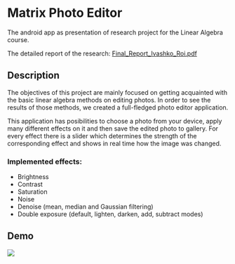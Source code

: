 # Matrix Photo Editor
The android app as presentation of research project for the Linear Algebra course.

The detailed report of the research: [Final_Report_Ivashko_Roi.pdf](https://github.com/VictoriyaRoy/MatrixPhotoEditor/files/8939921/Final_Report_Ivashko_Roi.pdf)

## Description
The objectives of this project are mainly focused on getting acquainted with the basic linear algebra methods on editing photos. In order to see the results of those methods, we created a full-fledged photo editor application.

This application has posibilities to choose a photo from your device, apply many different effects on it and then save the edited photo to gallery. For every effect there is a slider which determines the strength of the corresponding effect and shows in real time how the image was changed.

### Implemented effects:
* Brightness
* Contrast
* Saturation
* Noise
* Denoise (mean, median and Gaussian filtering)
* Double exposure (default, lighten, darken, add, subtract modes)

## Demo
<img src="demo/demo.gif"/>

